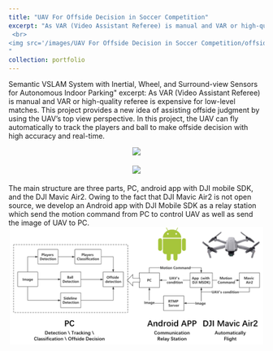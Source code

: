 ```yaml
---
title: "UAV For Offside Decision in Soccer Competition"
excerpt: "As VAR (Video Assistant Referee) is manual and VAR or high-quality referee is expensive for low-level matches. This project provides a new idea of assisting offside judgment by using the UAV’s top view perspective. In this project, the UAV can fly automatically to track the players and ball to make offside decision with high accuracy and real-time. The main structure are three parts, PC, android app with DJI mobile SDK, and the DJI Mavic Air2. Owing to the fact that DJI Mavic Air2 is not open source, we develop an Android app with DJI Mobile SDK as a relay station which send the motion command from PC to control UAV as well as send the image of UAV to PC.
 <br>
<img src='/images/UAV For Offside Decision in Soccer Competition/offside1.gif' width='500'>
"
collection: portfolio
---
```


Semantic VSLAM System with Inertial, Wheel, and Surround-view Sensors for Autonomous Indoor Parking"
excerpt: As VAR (Video Assistant Referee) is manual and VAR or high-quality referee is expensive for low-level matches. This project provides a new idea of assisting offside judgment by using the UAV’s top view perspective. In this project, the UAV can fly automatically to track the players and ball to make offside decision with high accuracy and real-time.
 <div align=center >
<img src='/images/UAV For Offside Decision in Soccer Competition/offside1.gif' width='500'>
 </div>
 <br>
 <div align=center >
<img src='/images/UAV For Offside Decision in Soccer Competition/offside2.gif' width='500'>
 </div>
 <br>
The main structure are three parts, PC, android app with DJI mobile SDK, and the DJI Mavic Air2. Owing to the fact that DJI Mavic Air2 is not open source, we develop an Android app with DJI Mobile SDK as a relay station which send the motion command from PC to control UAV as well as send the image of UAV to PC.
<br>
 <div align=center >
<img src='/images/UAV For Offside Decision in Soccer Competition/pipeline.png' width='500'>
 </div>